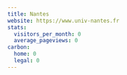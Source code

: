 ```yaml
---
title: Nantes
website: https://www.univ-nantes.fr
stats:
  visitors_per_month: 0
  average_pageviews: 0
carbon:
  home: 0
  legal: 0
---
```

